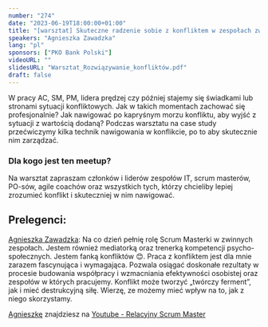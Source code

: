 ```yaml
---
number: "274"
date: "2023-06-19T18:00:00+01:00"
title: "[warsztat] Skuteczne radzenie sobie z konfliktem w zespołach zwinnych"
speakers: "Agnieszka Zawadzka"
lang: "pl"
sponsors: ["PKO Bank Polski"]
videoURL: ""
slidesURL: "Warsztat_Rozwiązywanie_konfliktów.pdf"
draft: false
---
```


W pracy AC, SM, PM, lidera prędzej czy później stajemy się świadkami lub stronami sytuacji konfliktowych. Jak w takich momentach zachować się profesjonalnie? Jak nawigować po kapryśnym morzu konfliktu, aby wyjść z sytuacji z wartością dodaną?
Podczas warsztatu na case study przećwiczymy kilka technik nawigowania w konflikcie, po to aby skutecznie nim zarządzać.

### Dla kogo jest ten meetup?

Na warsztat zapraszam członków i liderów zespołów IT, scrum masterów, PO-sów, agile coachów oraz wszystkich tych, którzy chcieliby lepiej zrozumieć konflikt i skuteczniej w nim nawigować.

## Prelegenci:

[Agnieszka Zawadzka](https://www.linkedin.com/in/agnieszkazawadzkascrum/): Na co dzień pełnię rolę Scrum Masterki w zwinnych zespołach. Jestem również mediatorką oraz trenerką kompetencji psycho-społecznych.
Jestem fanką konfliktów 😊. Praca z konfliktem jest dla mnie zarazem fascynująca i wymagająca. Pozwala osiągać doskonałe rezultaty w procesie budowania współpracy i wzmacniania efektywności osobistej oraz zespołów w których pracujemy. Konflikt może tworzyć „twórczy ferment”, jak i mieć destrukcyjną siłę. Wierzę, ze możemy mieć wpływ na to, jak z niego skorzystamy.

[Agnieszkę](https://www.linkedin.com/in/agnieszkazawadzkascrum/) znajdziesz na [Youtube - Relacyjny Scrum Master](https://www.youtube.com/@MrZafaga)